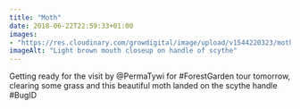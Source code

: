 ```yaml
---
title: "Moth"
date: 2018-06-22T22:59:33+01:00
images: 
- "https://res.cloudinary.com/growdigital/image/upload/v1544220323/moth-42957762971.jpg"
imageAlt: "Light brown mouth closeup on handle of scythe"
---
```


Getting ready for the visit by @PermaTywi for #ForestGarden tour tomorrow, clearing some grass and this beautiful moth landed on the scythe handle #BugID
